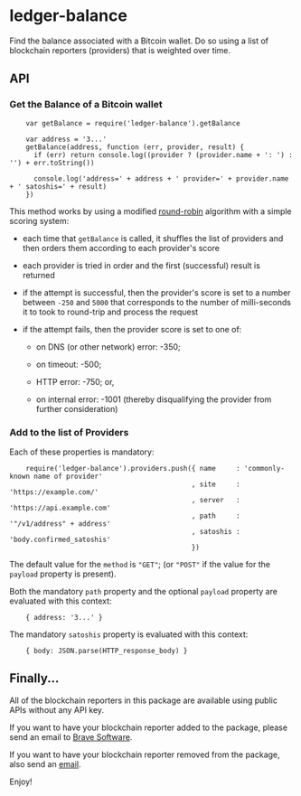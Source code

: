 # ledger-balance
Find the balance associated with a Bitcoin wallet.
Do so using a list of blockchain reporters (providers) that is weighted over time.

## API

### Get the Balance of a Bitcoin wallet

        var getBalance = require('ledger-balance').getBalance

        var address = '3...'
        getBalance(address, function (err, provider, result) {
          if (err) return console.log((provider ? (provider.name + ': ') : '') + err.toString())

          console.log('address=' + address + ' provider=' + provider.name + ' satoshis=' + result)
        })

This method works by using a modified [round-robin](https://en.wikipedia.org/wiki/Round-robin_DNS) algorithm with a simple
scoring system:

- each time that `getBalance` is called, it shuffles the list of providers and then orders them according to each provider's score

- each provider is tried in order and the first (successful) result is returned

- if  the attempt is successful,
then the provider's score is set to a number between `-250` and `5000` that corresponds to the number of milli-seconds it to took to round-trip and process the request

- if the attempt fails, then the provider score is set to one of:

    - on DNS (or other network) error: -350;

    - on timeout: -500;

    - HTTP error: -750; or,

    - on internal error: -1001 (thereby disqualifying the provider from further consideration)

### Add to the list of Providers

Each of these properties is mandatory:

        require('ledger-balance').providers.push({ name     : 'commonly-known name of provider'
                                                 , site     : 'https://example.com/'
                                                 , server   : 'https://api.example.com'
                                                 , path     : '"/v1/address" + address'
                                                 , satoshis : 'body.confirmed_satoshis'
                                                 })

The default value for the `method` is `"GET"`;
(or `"POST"` if the value for the `payload` property is present).

Both the mandatory `path` property and the optional `payload` property are evaluated with this context:

        { address: '3...' }

The mandatory `satoshis` property is evaluated with this context:

        { body: JSON.parse(HTTP_response_body) }

## Finally...

All of the blockchain reporters in this package are available using public APIs without any API key.

If you want to have your blockchain reporter added to the package,
please send an email to [Brave Software](mailto:devops@brave.com?subject=ledger-balance).

If you want to have your blockchain reporter removed from the package,
also send an [email](mailto:devops@brave.com?subject=ledger-balance).

Enjoy!
